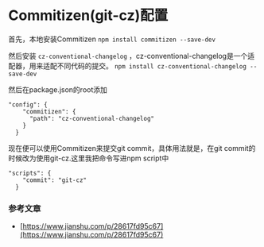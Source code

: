 # Commitizen(git-cz)配置

首先，本地安装Commitizen `npm install commitizen --save-dev`                   

然后安装 `cz-conventional-changelog` ，cz-conventional-changelog是一个适配器，用来适配不同代码的提交。
`npm install cz-conventional-changelog --save-dev`                          

然后在package.json的root添加                  
```
"config": {
    "commitizen": {
      "path": "cz-conventional-changelog"
    }
  }
```

现在便可以使用Commitizen来提交git commit，具体用法就是，在git commit的时候改为使用git-cz.这里我把命令写进npm script中
```
"scripts": {
    "commit": "git-cz"
  }
```

### 参考文章
- [https://www.jianshu.com/p/28617fd95c67](https://www.jianshu.com/p/28617fd95c67)
